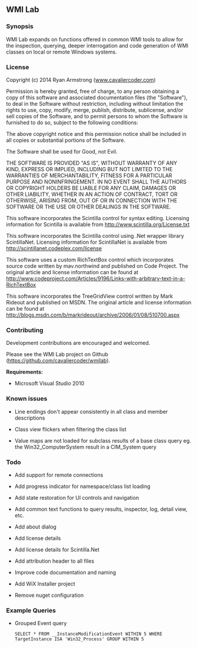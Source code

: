 ## WMI Lab

### Synopsis

WMI Lab expands on functions offered in common WMI tools to allow for the inspection, querying, deeper interrogation and code generation of WMI classes on local or remote Windows systems.

### License

Copyright (c) 2014 Ryan Armstrong (www.cavaliercoder.com)

Permission is hereby granted, free of charge, to any person obtaining a copy of this software and associated documentation files (the "Software"), to deal in the Software without restriction, including without limitation the rights to use, copy, modify, merge, publish, distribute, sublicense, and/or sell copies of the Software, and to permit persons to whom the Software is furnished to do so, subject to the following conditions: 

The above copyright notice and this permission notice shall be included in all copies or substantial portions of the Software.

The Software shall be used for Good, not Evil.

THE SOFTWARE IS PROVIDED "AS IS", WITHOUT WARRANTY OF ANY KIND, EXPRESS OR IMPLIED, INCLUDING BUT NOT LIMITED TO THE WARRANTIES OF MERCHANTABILITY, FITNESS FOR A PARTICULAR PURPOSE AND NONINFRINGEMENT. IN NO EVENT SHALL THE AUTHORS OR COPYRIGHT HOLDERS BE LIABLE FOR ANY CLAIM, DAMAGES OR OTHER LIABILITY, WHETHER IN AN ACTION OF CONTRACT, TORT OR OTHERWISE, ARISING FROM, OUT OF OR IN CONNECTION WITH THE SOFTWARE OR THE USE OR OTHER DEALINGS IN THE SOFTWARE.

This software incorporates the Scintilla control for syntax editing. Licensing information for Scintilla is available from http://www.scintilla.org/License.txt

This software incorporates the Scintilla control using .Net wrapper library ScintillaNet. Licensing information for ScintillaNet is available from http://scintillanet.codeplex.com/license

This software uses a custom RichTextBox control which incorporates source code written by mav.northwind and published on Code Project. The original article and license information can be found at http://www.codeproject.com/Articles/9196/Links-with-arbitrary-text-in-a-RichTextBox

This software incorporates the TreeGridView control written by Mark Rideout and published on MSDN. The original article and license information can be found at http://blogs.msdn.com/b/markrideout/archive/2006/01/08/510700.aspx

### Contributing

Development contributions are encouraged and welcomed.

Please see the WMI Lab project on Github (https://github.com/cavaliercoder/wmilab).

__Requirements:__

* Microsoft Visual Studio 2010

### Known issues

* Line endings don't appear consistently in all class and member descriptions

* Class view flickers when filtering the class list

* Value maps are not loaded for subclass results of a base class query 
  eg. the Win32_ComputerSystem result in a CIM_System query
  
### Todo

* Add support for remote connections

* Add progress indicator for namespace/class list loading

* Add state restoration for UI controls and navigation

* Add common text functions to query results, inspector, log, detail view, etc.

* Add about dialog

* Add license details

* Add license details for Scintilla.Net

* Add attribution header to all files

* Improve code documentation and naming

* Add WiX Installer project

* Remove nuget configuration

### Example Queries

* Grouped Event query

  `SELECT * FROM __InstanceModificationEvent WITHIN 5 WHERE TargetInstance ISA 'Win32_Process' GROUP WITHIN 5`
  
  